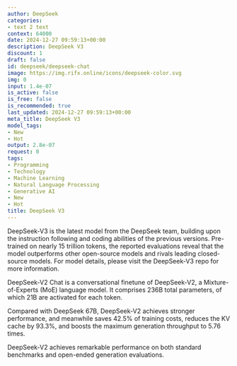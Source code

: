 ```yaml
---
author: DeepSeek
categories:
- text 2 text
context: 64000
date: 2024-12-27 09:59:13+00:00
description: DeepSeek V3
discount: 1
draft: false
id: deepseek/deepseek-chat
image: https://img.rifx.online/icons/deepseek-color.svg
img: 0
input: 1.4e-07
is_active: false
is_free: false
is_recommended: true
last_updated: 2024-12-27 09:59:13+00:00
meta_title: DeepSeek V3
model_tags:
- New
- Hot
output: 2.8e-07
request: 0
tags:
- Programming
- Technology
- Machine Learning
- Natural Language Processing
- Generative AI
- New
- Hot
title: DeepSeek V3
---
```



DeepSeek-V3 is the latest model from the DeepSeek team, building upon the instruction following and coding abilities of the previous versions. Pre-trained on nearly 15 trillion tokens, the reported evaluations reveal that the model outperforms other open-source models and rivals leading closed-source models. For model details, please visit the DeepSeek-V3 repo for more information.

DeepSeek-V2 Chat is a conversational finetune of DeepSeek-V2, a Mixture-of-Experts (MoE) language model. It comprises 236B total parameters, of which 21B are activated for each token.

Compared with DeepSeek 67B, DeepSeek-V2 achieves stronger performance, and meanwhile saves 42.5% of training costs, reduces the KV cache by 93.3%, and boosts the maximum generation throughput to 5.76 times.

DeepSeek-V2 achieves remarkable performance on both standard benchmarks and open-ended generation evaluations.

